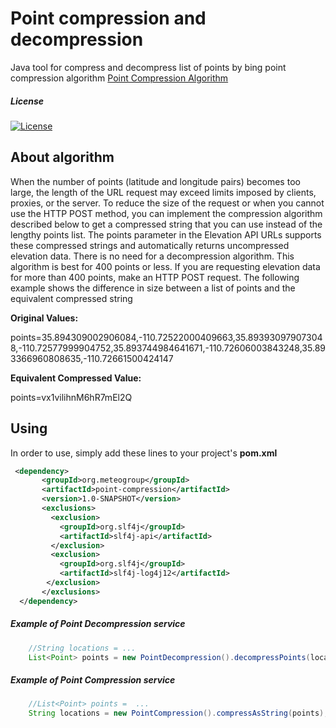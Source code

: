 
**Point compression and decompression**
=========================================

Java tool for compress and decompress list of points by bing point compression algorithm
[Point Compression Algorithm](https://msdn.microsoft.com/en-us/library/jj158958.aspx)

##### License

[![License](https://img.shields.io/:license-Apache%202.0-blue.svg)](http://www.apache.org/licenses/LICENSE-2.0)

## About algorithm

When the number of points (latitude and longitude pairs) becomes too large, the length of the URL request may exceed limits 
imposed by clients, proxies, or the server. To reduce the size of the request or when you cannot use the HTTP POST method, 
you can implement the compression algorithm described below to get a compressed string that you can use instead of 
the lengthy points list. The points parameter in the Elevation API URLs supports these compressed strings and automatically returns 
uncompressed elevation data. There is no need for a decompression algorithm. This algorithm is best for 400 points or less. 
If you are requesting elevation data for more than 400 points, make an HTTP POST request. The following example shows the difference 
in size between a list of points and the equivalent compressed string

**Original Values:**

points=35.894309002906084,-110.72522000409663,35.893930979073048,-110.72577999904752,35.893744984641671,-110.72606003843248,35.893366960808635,-110.72661500424147

**Equivalent Compressed Value:**

points=vx1vilihnM6hR7mEl2Q


## Using

In order to use, simply add these lines to your project's **pom.xml**


```xml
 <dependency>
       <groupId>org.meteogroup</groupId>
       <artifactId>point-compression</artifactId>
       <version>1.0-SNAPSHOT</version>
       <exclusions>
         <exclusion>
           <groupId>org.slf4j</groupId>
           <artifactId>slf4j-api</artifactId>
         </exclusion>
         <exclusion>
           <groupId>org.slf4j</groupId>
           <artifactId>slf4j-log4j12</artifactId>
        </exclusion>
       </exclusions>
  </dependency>
```

##### Example of Point Decompression service 

```java
    //String locations = ...
    List<Point> points = new PointDecompression().decompressPoints(locations);    
```

##### Example of Point Compression service 

```java
    //List<Point> points =  ...
    String locations = new PointCompression().compressAsString(points);    
```



